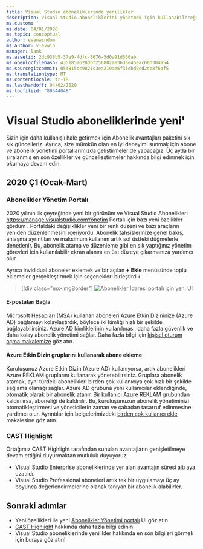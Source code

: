 ```yaml
---
title: Visual Studio aboneliklerinde yenilikler
description: Visual Studio aboneliklerini yönetmek için kullanabileceğiniz yeni ve güncelleştirilmiş özellikler hakkında bilgi edinin.
ms.custom: ''
ms.date: 04/01/2020
ms.topic: conceptual
author: evanwindom
ms.author: v-evwin
manager: lank
ms.assetid: 2dc938b5-37e9-4dfc-8676-5d0a91d366ab
ms.openlocfilehash: 435185a628dbf256802ae36dae45eac60d304a54
ms.sourcegitcommit: 054815dc9821c3ea219ae6f31ebd9cd2dc8f6af5
ms.translationtype: MT
ms.contentlocale: tr-TR
ms.lasthandoff: 04/02/2020
ms.locfileid: "80544048"
---
```

# <a name="what39s-new-in-visual-studio-subscriptions"></a>Visual Studio aboneliklerinde yeni&#39;

Sizin için daha kullanışlı hale getirmek için Abonelik avantajları paketini sık sık güncelleriz. Ayrıca, size mümkün olan en iyi deneyimi sunmak için abone ve abonelik yönetimi portallarımızda geliştirmeler de yapacağız.  Üç ayda bir sıralanmış en son özellikler ve güncelleştirmeler hakkında bilgi edinmek için okumaya devam edin.

## <a name="2020-q1-january-march"></a>2020 Ç1 (Ocak-Mart)

### <a name="subscriptions-administration-portal"></a>Abonelikler Yönetim Portalı
2020 yılının ilk çeyreğinde yeni bir görünüm ve Visual Studio Abonelikleri https://manage.visualstudio.comYönetim Portalı için bazı yeni özellikler gördüm . Portaldaki değişiklikler yeni bir renk düzeni ve bazı araçların yeniden düzenlenmesini içeriyordu.  Abonelik tahsislerinize genel bakış, anlaşma ayrıntıları ve maksimum kullanım artık sol üstteki düğmelerle denetlenir.  Bu, abonelik atama ve düzenleme gibi en sık yaptığınız yönetim görevleri için kullanılabilir ekran alanını en üst düzeye çıkarmanıza yardımcı olur.  

Ayrıca invididual aboneler eklemek ve bir açılan **+ Ekle** menüsünde toplu eklemeler gerçekleştirmek için seçenekleri birleştirdik. 

   > [!div class="mx-imgBorder"]
   > ![Abonelikler İdaresi portalı için yeni UI](_img/whats-new/new-admin-ui.png)

#### <a name="connect-emails"></a>E-postaları Bağla
Microsoft Hesapları (MSA) kullanan aboneleri Azure Etkin Dizininize (Azure AD) bağlamayı kolaylaştırdık, böylece iki kimliği hızlı bir şekilde bağlayabilirsiniz.  Azure AD kimliklerinin kullanılması, daha fazla güvenlik ve daha kolay abonelik yönetimi sağlar.  Daha fazla bilgi için [kişisel oturum açma makalemize](personal-email-sign-ins.md) göz atın. 

#### <a name="add-subscribers-using-azure-active-directory-groups"></a>Azure Etkin Dizin gruplarını kullanarak abone ekleme
Kuruluşunuz Azure Etkin Dizin (Azure AD) kullanıyorsa, artık abonelikleri Azure REKLAM gruplarını kullanarak yönetebilirsiniz.  Gruplara abonelik atamak, aynı türdeki abonelikleri birden çok kullanıcıya çok hızlı bir şekilde sağlama olanağı sağlar.  Azure AD grubuna yeni kullanıcılar eklendiğinde, otomatik olarak bir abonelik atanır.  Bir kullanıcı Azure REKLAM grubundan kaldırılırsa, aboneliği de kaldırılır.  Bu, kuruluşunuzun abonelik yönetiminizi otomatikleştirmesi ve yöneticilerin zaman ve çabadan tasarruf edinmesine yardımcı olur.  Ayrıntılar için belgelerimizdeki [birden çok kullanıcı ekle](https://docs.microsoft.com/visualstudio/subscriptions/assign-license-bulk#use-azure-active-directory-groups-to-assign-subscriptions) makalesine göz atın. 

### <a name="cast-highlight"></a>CAST Highlight
Ortağımız CAST Highlight tarafından sunulan avantajların genişletilmeye devam ettiğini duyurmaktan mutluluk duyuyoruz. 
- Visual Studio Enterprise aboneliklerinde yer alan avantajın süresi altı aya uzatıldı.  
- Visual Studio Professional aboneleri artık tek bir uygulamayı üç ay boyunca değerlendirmelerine olanak tanıyan bir abonelik alabilirler. 

## <a name="next-steps"></a>Sonraki adımlar
- Yeni özellikleri ile yeni [Abonelikler Yönetimi portalı](https://manage.visualstudio.com) UI göz atın
- [CAST Highlight](vs-cast.md) hakkında daha fazla bilgi edinin
- Visual Studio aboneliklerinde yenilikler hakkında en son bilgileri görmek için buraya göz atın!